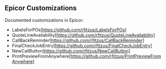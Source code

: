 ## Epicor Customizations

Documented customizations in Epicor:
- LabelsForPOs[https://github.com/rfitzus/LabelsForPOs]
- QuoteLineAvailability[https://github.com/rfitzus/QuoteLineAvailability]
- CallBackReminder[https://github.com/rfitzus/CallBackReminder]
- FinalCheckJobEntry[https://github.com/rfitzus/FinalCheckJobEntry]
- NewCallButton[https://github.com/rfitzus/NewCallButton]
- PrintPreviewFromAnywhere[https://github.com/rfitzus/PrintPreviewFromAnywhere]

<!---
rfitzus/rfitzus is a ✨ special ✨ repository because its `README.md` (this file) appears on your GitHub profile.
You can click the Preview link to take a look at your changes.
--->
